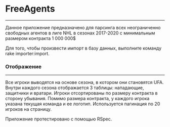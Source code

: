 # FreeAgents
----
Данное приложение предназначено для парсинга всех неограниченно свободных агентов в лиге NHL в сезонах 2017-2020 с минимальным размером контракта 1 000 000$

Для того, чтобы произвести импорт в базу данных, выполните команду rake importer:import. 

### Отображение
----
Все игроки выводятся на основе сезона, в котором они становятся UFA. Внутри каждого сезона отображается 3 таблицы: нападающие, защитники и вратари. Игроки отсортированы по размеру контракта в сторону убывания. Помимо размера контракта, у каждого игрока указана текущая команда и ее логотип. Используется пагинация по 20 игроков на страницу. 

Приложение протестировано с помощью RSpec.